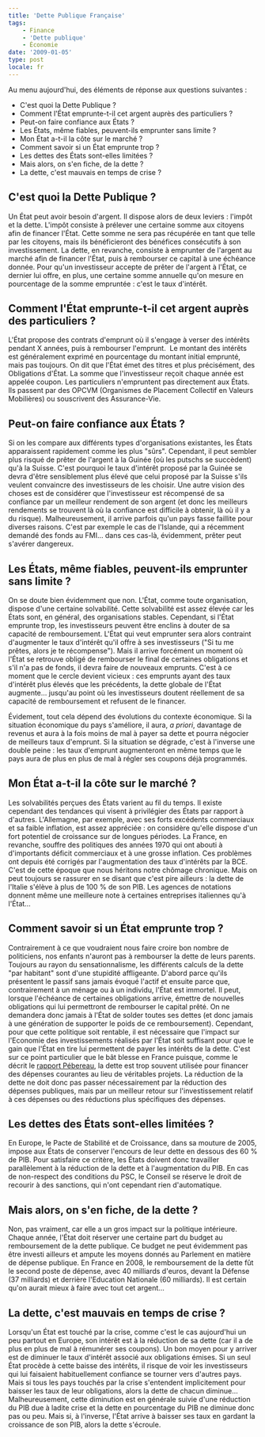 ```yaml
---
title: 'Dette Publique Française'
tags:
    - Finance
    - 'Dette publique'
    - Économie
date: '2009-01-05'
type: post
locale: fr
---
```


Au menu aujourd'hui, des éléments de réponse aux questions suivantes :

* C'est quoi la Dette Publique ?
* Comment l'État emprunte-t-il cet argent auprès des particuliers ?
* Peut-on faire confiance aux États ?
* Les États, même fiables, peuvent-ils emprunter sans limite ?
* Mon État a-t-il la côte sur le marché ?
* Comment savoir si un État emprunte trop ?
* Les dettes des États sont-elles limitées ?
* Mais alors, on s'en fiche, de la dette ?
* La dette, c'est mauvais en temps de crise ?

<!-- more -->

## C'est quoi la Dette Publique ?

Un État peut avoir besoin d'argent. Il dispose alors de deux leviers : l'impôt et la dette. L'impôt consiste à prélever une certaine somme aux citoyens afin de financer l'État. Cette somme ne sera pas récupérée en tant que telle par les citoyens, mais ils bénéficieront des bénéfices consécutifs à son investissement. La dette, en revanche, consiste à emprunter de l'argent au marché afin de financer l'État, puis à rembourser ce capital à une échéance donnée. Pour qu'un investisseur accepte de prêter de l'argent à l'État, ce dernier lui offre, en plus, une certaine somme annuelle qu'on mesure en pourcentage de la somme empruntée : c'est le taux d'intérêt.

## Comment l'État emprunte-t-il cet argent auprès des particuliers ?

L'État propose des contrats d'emprunt où il s'engage à verser des intérêts pendant X années, puis à rembourser l'emprunt.  Le montant des intérêts est généralement exprimé en pourcentage du montant initial emprunté, mais pas toujours. On dit que l'État émet des titres et plus précisément, des Obligations d'État. La somme que l'investisseur reçoit chaque année est appelée coupon. Les particuliers n'empruntent pas directement aux États. Ils passent par des OPCVM (Organismes de Placement Collectif en Valeurs Mobilières) ou souscrivent des Assurance-Vie.

## Peut-on faire confiance aux États ?

Si on les compare aux différents types d'organisations existantes, les États apparaissent rapidement comme les plus "sûrs". Cependant, il peut sembler plus risqué de prêter de l'argent à la Guinée (où les putschs se succèdent) qu'à la Suisse. C'est pourquoi le taux d'intérêt proposé par la Guinée se devra d'être sensiblement plus élevé que celui proposé par la Suisse s'ils veulent convaincre des investisseurs de les choisir. Une autre vision des choses est de considérer que l'investisseur est récompensé de sa confiance par un meilleur rendement de son argent (et donc les meilleurs rendements se trouvent là où la confiance est difficile à obtenir, là où il y a du risque). Malheureusement, il arrive parfois qu'un pays fasse faillite pour diverses raisons. C'est par exemple le cas de l'Islande, qui a récemment demandé des fonds au FMI… dans ces cas-là, évidemment, prêter peut s'avérer dangereux.

## Les États, même fiables, peuvent-ils emprunter sans limite ?

On se doute bien évidemment que non. L'État, comme toute organisation, dispose d'une certaine solvabilité. Cette solvabilité est assez élevée car les États sont, en général, des organisations stables. Cependant, si l'État emprunte trop, les investisseurs peuvent être enclins à douter de sa capacité de remboursement. L'État qui veut emprunter sera alors contraint d'augmenter le taux d'intérêt qu'il offre à ses investisseurs ("Si tu me prêtes, alors je te récompense"). Mais il arrive forcément un moment où l'État se retrouve obligé de rembourser le final de certaines obligations et s'il n'a pas de fonds, il devra faire de nouveaux emprunts. C'est à ce moment que le cercle devient vicieux : ces emprunts ayant des taux d'intérêt plus élevés que les précédents, la dette globale de l'État augmente… jusqu'au point où les investisseurs doutent réellement de sa capacité de remboursement et refusent de le financer.

Évidement, tout cela dépend des évolutions du contexte économique. Si la situation économique du pays s'améliore, il aura, _a priori_, davantage de revenus et aura à la fois moins de mal à payer sa dette et pourra négocier de meilleurs taux d'emprunt. Si la situation se dégrade, c'est à l'inverse une double peine : les taux d'emprunt augmenteront en même temps que le pays aura de plus en plus de mal à régler ses coupons déjà programmés.

## Mon État a-t-il la côte sur le marché ?

Les solvabilités perçues des États varient au fil du temps. Il existe cependant des tendances qui visent à privilégier des États par rapport à d'autres. L'Allemagne, par exemple, avec ses forts excédents commerciaux et sa faible inflation, est assez appréciée : on considère qu'elle dispose d'un fort potentiel de croissance sur de longues périodes. La France, en revanche, souffre des politiques des années 1970 qui ont abouti à d'importants déficit commerciaux et à une grosse inflation. Ces problèmes ont depuis été corrigés par l'augmentation des taux d'intérêts par la BCE. C'est de cette époque que nous héritons notre chômage chronique. Mais on peut toujours se rassurer en se disant que c'est pire ailleurs : la dette de l'Italie s'élève à plus de 100 % de son PIB. Les agences de notations donnent même une meilleure note à certaines entreprises italiennes qu'à l'État…

## Comment savoir si un État emprunte trop ?

Contrairement à ce que voudraient nous faire croire bon nombre de politiciens, nos enfants n'auront pas à rembourser la dette de leurs parents. Toujours au rayon du sensationnalisme, les différents calculs de la dette "par habitant" sont d'une stupidité affligeante. D'abord parce qu'ils présentent le passif sans jamais évoqué l'actif et ensuite parce que, contrairement à un ménage ou à un individu, l'État est immortel. Il peut, lorsque l'échéance de certaines obligations arrive, émettre de nouvelles obligations qui lui permettront de rembourser le capital prêté. On ne demandera donc jamais à l'État de solder toutes ses dettes (et donc jamais à une génération de supporter le poids de ce remboursement). Cependant, pour que cette politique soit rentable, il est nécessaire que l'impact sur l'Economie des investissements réalisés par l'État soit suffisant pour que le gain que l'État en tire lui permettent de payer les intérêts de la dette. C'est sur ce point particulier que le bât blesse en France puisque, comme le décrit le [rapport Pébereau](http://fr.wikipedia.org/wiki/Rapport_P%C3%A9bereau_sur_la_dette_publique), la dette est trop souvent utilisée pour financer des dépenses courantes au lieu de véritables projets. La réduction de la dette ne doit donc pas passer nécessairement par la réduction des dépenses publiques, mais par un meilleur retour sur l'investissement relatif à ces dépenses ou des réductions plus spécifiques des dépenses.

## Les dettes des États sont-elles limitées ?

En Europe, le Pacte de Stabilité et de Croissance, dans sa mouture de 2005, impose aux États de conserver l'encours de leur dette en dessous des 60 % de PIB. Pour satisfaire ce critère, les États doivent donc travailler parallèlement à la réduction de la dette et à l'augmentation du PIB. En cas de non-respect des conditions du PSC, le Conseil se réserve le droit de recourir à des sanctions, qui n'ont cependant rien d'automatique.

## Mais alors, on s'en fiche, de la dette ?

Non, pas vraiment, car elle a un gros impact sur la politique intérieure. Chaque année, l'État doit réserver une certaine part du budget au remboursement de la dette publique. Ce budget ne peut évidemment pas être investi ailleurs et ampute les moyens donnés au Parlement en matière de dépense publique. En France en 2008, le remboursement de la dette fût le second poste de dépense, avec 40 milliards d'euros, devant la Défense (37 milliards) et derrière l'Education Nationale (60 milliards). Il est certain qu'on aurait mieux à faire avec tout cet argent…

## La dette, c'est mauvais en temps de crise ?

Lorsqu'un État est touché par la crise, comme c'est le cas aujourd'hui un peu partout en Europe, son intérêt est à la réduction de sa dette (car il a de plus en plus de mal à rémunérer ses coupons). Un bon moyen pour y arriver est de diminuer le taux d'intérêt associé aux obligations émises. Si un seul État procède à cette baisse des intérêts, il risque de voir les investisseurs qui lui faisaient habituellement confiance se tourner vers d'autres pays. Mais si tous les pays touchés par la crise s'entendent implicitement pour baisser les taux de leur obligations, alors la dette de chacun diminue… Malheureusement, cette diminution est en générale suivie d'une réduction du PIB due à ladite crise et la dette en pourcentage du PIB ne diminue donc pas ou peu. Mais si, à l'inverse, l'État arrive à baisser ses taux en gardant la croissance de son PIB, alors la dette s'écroule.
